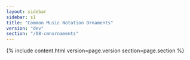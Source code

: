 ```yaml
---
layout: sidebar
sidebar: s1
title: "Common Music Notation Ornaments"
version: "dev"
section: "/08-cmnornaments"
---
```

{% include content.html version=page.version section=page.section %}